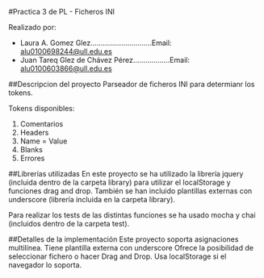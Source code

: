 #Practica 3 de PL - Ficheros INI

Realizado por:
 + Laura A. Gomez Glez..............................Email: alu0100698244@ull.edu.es
 + Juan Tareq Glez de Chávez Pérez..................Email: alu0100603866@ull.edu.es
 
 ##Descripcion del proyecto
 Parseador de ficheros INI para determianr los tokens.
 
 Tokens disponibles:
 1. Comentarios
 2. Headers
 3. Name = Value
 4. Blanks
 5. Errores
 
 ##Librerías utilizadas
 En este proyecto se ha utilizado la librería jquery (incluida dentro de la carpeta library) para utilizar el localStorage y funciones drag and drop.
 También se han incluido plantillas externas con underscore (librería incluida en la carpeta library).
 
 Para realizar los tests de las distintas funciones se ha usado mocha y chai (incluidos dentro de la carpeta test).
 
 ##Detalles de la implementación
 Este proyecto soporta asignaciones multilínea.
 Tiene plantilla externa con underscore
 Ofrece la posibilidad de seleccionar fichero o hacer Drag and Drop.
 Usa localStorage si el navegador lo soporta.
 